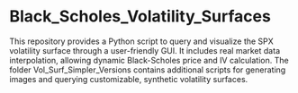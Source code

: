 # Black_Scholes_Volatility_Surfaces

This repository provides a Python script to query and visualize the SPX volatility surface through a user-friendly GUI. 
It includes real market data interpolation, allowing dynamic Black-Scholes price and IV calculation. 
The folder Vol_Surf_Simpler_Versions contains additional scripts for generating images and querying customizable, synthetic volatility surfaces.
